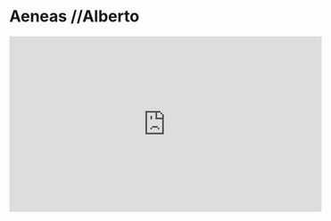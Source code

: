 # Aeneas //Alberto

<iframe width="560" height="315" src="https://www.youtube.com/embed/9mF0-RLVs58" frameborder="0" allowfullscreen></iframe> 
